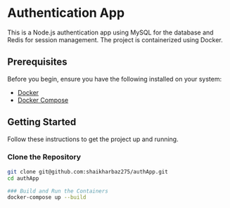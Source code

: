 # Authentication App

This is a Node.js authentication app using MySQL for the database and Redis for session management. The project is containerized using Docker.

## Prerequisites

Before you begin, ensure you have the following installed on your system:

- [Docker](https://www.docker.com/get-started)
- [Docker Compose](https://docs.docker.com/compose/install/)

## Getting Started

Follow these instructions to get the project up and running.

### Clone the Repository

```sh
git clone git@github.com:shaikharbaz275/authApp.git
cd authApp

### Build and Run the Containers
docker-compose up --build
